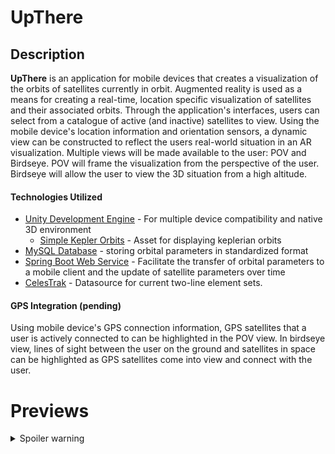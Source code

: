 # UpThere

## Description

__UpThere__ is an application for mobile devices that creates a visualization of the orbits of satellites currently in orbit. Augmented reality is used as a means for creating a real-time, location specific visualization of satellites and their associated orbits. Through the application's interfaces, users can select from a catalogue of active (and inactive) satellites to view. Using the mobile device's location information and orientation sensors, a dynamic view can be constructed to reflect the users real-world situation in an AR visualization. Multiple views will be made available to the user: POV and Birdseye. POV will frame the visualization from the perspective of the user. Birdseye will allow the user to view the 3D situation from a high altitude.
#### Technologies Utilized
* [Unity Development Engine](https://unity.com/) - For multiple device compatibility and native 3D environment
  * [Simple Kepler Orbits](https://assetstore.unity.com/packages/tools/physics/simple-kepler-orbits-97048) - Asset for displaying keplerian orbits
* [MySQL Database](https://mysql) - storing orbital parameters in standardized format
* [Spring Boot Web Service](https://spring.io/projects/spring-boot) - Facilitate the transfer of orbital parameters to a mobile client and the update of satellite parameters over time
* [CelesTrak](https://celestrak.com/NORAD/elements/) - Datasource for current two-line element sets.

#### GPS Integration (pending)
Using mobile device's GPS connection information, GPS satellites that a user is actively connected to can be highlighted in the POV view. In birdseye view, lines of sight between the user on the ground and satellites in space can be highlighted as GPS satellites come into view and connect with the user.

# Previews

<details>
  <summary>Spoiler warning</summary>
 
## User Ground POV
![ground view with menus](https://github.com/calebPowell-oak/upthere/blob/master/images/povMenu.png "something")
![ground view](https://github.com/calebPowell-oak/upthere/blob/master/images/povNoMenu.png)
## Bird's Eye View
![birdeye view with menus](https://github.com/calebPowell-oak/upthere/blob/master/images/birdeyeMenu.png "something")
![birdeye view](https://github.com/calebPowell-oak/upthere/blob/master/images/birdeyeNoMenu.png "something")
</details>
